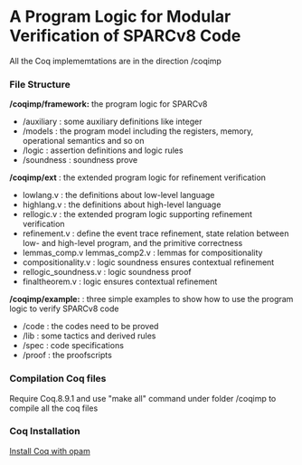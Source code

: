 # A Program Logic for Modular Verification of SPARCv8 Code 

All the Coq implememtations are in the direction /coqimp 

### File Structure
**/coqimp/framework:** the program logic for SPARCv8
- /auxiliary : some auxiliary definitions like integer
- /models : the program model including the registers, memory, operational semantics and so on
- /logic : assertion definitions and logic rules
- /soundness : soundness prove

**/coqimp/ext** : the extended program logic for refinement verification
- lowlang.v : the definitions about low-level language
- highlang.v : the definitions about high-level language
- rellogic.v : the extended program logic supporting refinement verification
- refinement.v : define the event trace refinement, state relation between low- and high-level program, and the primitive correctness
- lemmas_comp.v lemmas_comp2.v : lemmas for compositionality
- compositionality.v : logic soundness ensures contextual refinement 
- rellogic_soundness.v : logic soundness proof
- finaltheorem.v : logic ensures contextual refinement

**/coqimp/example:** : three simple examples to show how to use the program logic to verify SPARCv8 code
- /code : the codes need to be proved
- /lib : some tactics and derived rules
- /spec : code specifications
- /proof : the proofscripts

### Compilation Coq files
Require Coq.8.9.1 and use "make all" command under folder /coqimp to compile all the coq files

### Coq Installation 
[Install Coq with opam](https://coq.inria.fr/opam-using.html)
